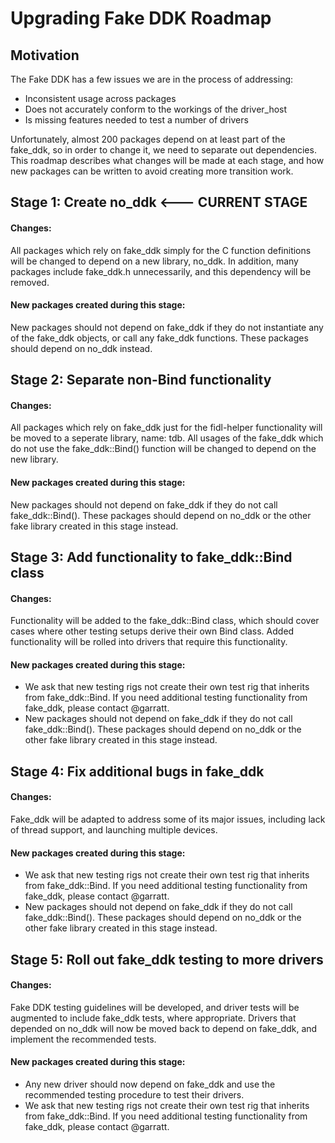 # Upgrading Fake DDK Roadmap
## Motivation
The Fake DDK has a few issues we are in the process of addressing:
- Inconsistent usage across packages
- Does not accurately conform to the workings of the driver_host
- Is missing features needed to test a number of drivers


Unfortunately, almost 200 packages depend on at least part of the fake_ddk,
 so in order to change it, we need to separate out dependencies.
  This roadmap describes what changes will be made at each stage, and how
 new packages can be written to avoid creating more transition work.

## Stage 1:  Create no_ddk    <--- CURRENT STAGE
#### Changes:
All packages which rely on fake_ddk simply for the C function definitions will be changed to depend on a new library, no_ddk.  In addition, many packages include fake_ddk.h unnecessarily, and this dependency will be removed.
#### New packages created during this stage:
New packages should not depend on fake_ddk if they do not instantiate any of the fake_ddk objects, or call any fake_ddk functions.  These packages should depend on no_ddk instead.

## Stage 2:  Separate non-Bind functionality
#### Changes:
All packages which rely on fake_ddk just for the fidl-helper functionality will be moved to a seperate library, name: tdb.  All usages of the fake_ddk which do not use the fake_ddk::Bind() function will be changed to depend on the new library.
#### New packages created during this stage:
New packages should not depend on fake_ddk if they do not call fake_ddk::Bind().  These packages should depend on no_ddk or the other fake library created in this stage instead.


## Stage 3:  Add functionality to fake_ddk::Bind class
#### Changes:
Functionality will be added to the fake_ddk::Bind class, which should cover cases where other testing setups derive their own Bind class.  Added functionality will be rolled into drivers that require this functionality.

#### New packages created during this stage:
- We ask that new testing rigs not create their own test rig that inherits from fake_ddk::Bind.  If you need additional testing functionality from fake_ddk, please contact @garratt.
- New packages should not depend on fake_ddk if they do not call fake_ddk::Bind().  These packages should depend on no_ddk or the other fake library created in this stage instead.

## Stage 4:  Fix additional bugs in fake_ddk
#### Changes:
Fake_ddk will be adapted to address some of its major issues, including lack of thread support, and launching multiple devices.

#### New packages created during this stage:
- We ask that new testing rigs not create their own test rig that inherits from fake_ddk::Bind.  If you need additional testing functionality from fake_ddk, please contact @garratt.
- New packages should not depend on fake_ddk if they do not call fake_ddk::Bind().  These packages should depend on no_ddk or the other fake library created in this stage instead.


## Stage 5:  Roll out fake_ddk testing to more drivers
#### Changes:
Fake DDK testing guidelines will be developed, and driver tests will be augmented to include fake_ddk tests, where appropriate.  Drivers that depended on no_ddk will now be moved back to depend on fake_ddk, and implement the recommended tests.

#### New packages created during this stage:
- Any new driver should now depend on fake_ddk and use the recommended testing procedure to test their drivers.
- We ask that new testing rigs not create their own test rig that inherits from fake_ddk::Bind.  If you need additional testing functionality from fake_ddk, please contact @garratt.
